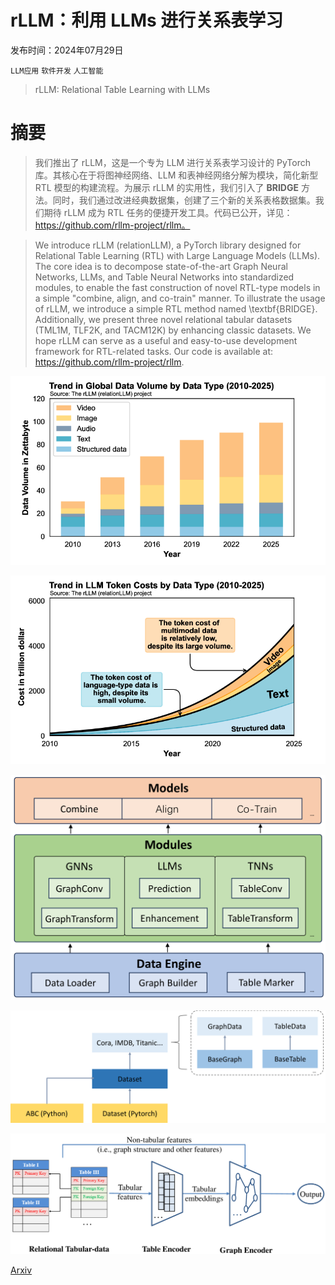 # rLLM：利用 LLMs 进行关系表学习

发布时间：2024年07月29日

`LLM应用` `软件开发` `人工智能`

> rLLM: Relational Table Learning with LLMs

# 摘要

> 我们推出了 rLLM，这是一个专为 LLM 进行关系表学习设计的 PyTorch 库。其核心在于将图神经网络、LLM 和表神经网络分解为模块，简化新型 RTL 模型的构建流程。为展示 rLLM 的实用性，我们引入了 **BRIDGE** 方法。同时，我们通过改进经典数据集，创建了三个新的关系表格数据集。我们期待 rLLM 成为 RTL 任务的便捷开发工具。代码已公开，详见：https://github.com/rllm-project/rllm。

> We introduce rLLM (relationLLM), a PyTorch library designed for Relational Table Learning (RTL) with Large Language Models (LLMs). The core idea is to decompose state-of-the-art Graph Neural Networks, LLMs, and Table Neural Networks into standardized modules, to enable the fast construction of novel RTL-type models in a simple "combine, align, and co-train" manner. To illustrate the usage of rLLM, we introduce a simple RTL method named \textbf{BRIDGE}. Additionally, we present three novel relational tabular datasets (TML1M, TLF2K, and TACM12K) by enhancing classic datasets. We hope rLLM can serve as a useful and easy-to-use development framework for RTL-related tasks. Our code is available at: https://github.com/rllm-project/rllm.

![rLLM：利用 LLMs 进行关系表学习](../../../paper_images/2407.20157/x1.png)

![rLLM：利用 LLMs 进行关系表学习](../../../paper_images/2407.20157/x2.png)

![rLLM：利用 LLMs 进行关系表学习](../../../paper_images/2407.20157/x3.png)

![rLLM：利用 LLMs 进行关系表学习](../../../paper_images/2407.20157/x4.png)

![rLLM：利用 LLMs 进行关系表学习](../../../paper_images/2407.20157/x5.png)

[Arxiv](https://arxiv.org/abs/2407.20157)